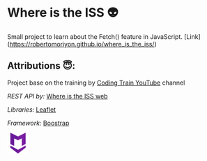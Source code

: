 # Where is the ISS 👽 

Small project to learn about the Fetch() feature in JavaScript. [Link] (https://robertomoriyon.github.io/where_is_the_iss/)

## Attributions 😇:
Project base on the training by [Coding Train YouTube](https://www.youtube.com/channel/UCvjgXvBlbQiydffZU7m1_aw) channel

*REST API by:* [Where is the ISS web](https://wheretheiss.at/w/developer)

*Libraries:* [Leaflet](https://leafletjs.com/)

*Framework:* [Boostrap](https://getbootstrap.com/)

 
![alt text](https://github.com/adam-p/markdown-here/raw/master/src/common/images/icon48.png "Logo Title Text 1")
